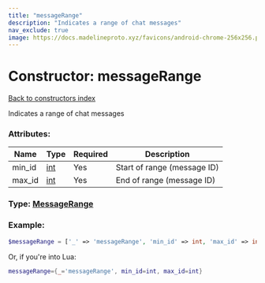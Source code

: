 ```yaml
---
title: "messageRange"
description: "Indicates a range of chat messages"
nav_exclude: true
image: https://docs.madelineproto.xyz/favicons/android-chrome-256x256.png
---
```

# Constructor: messageRange  
[Back to constructors index](index.md)



Indicates a range of chat messages

### Attributes:

| Name     |    Type       | Required | Description |
|----------|---------------|----------|-------------|
|min\_id|[int](../types/int.md) | Yes|Start of range (message ID)|
|max\_id|[int](../types/int.md) | Yes|End of range (message ID)|



### Type: [MessageRange](../types/MessageRange.md)


### Example:

```php
$messageRange = ['_' => 'messageRange', 'min_id' => int, 'max_id' => int];
```  


Or, if you're into Lua:

```lua
messageRange={_='messageRange', min_id=int, max_id=int}

```


